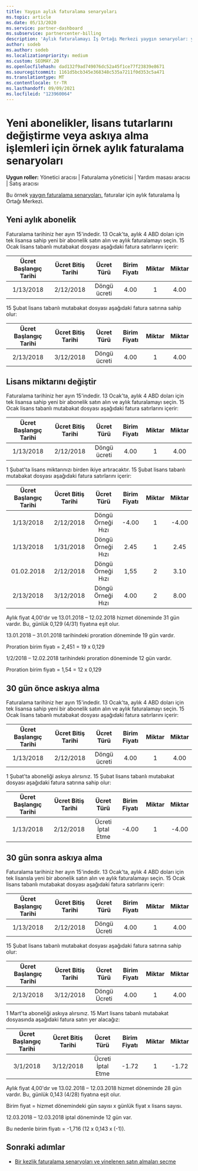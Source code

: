 ```yaml
---
title: Yaygın aylık faturalama senaryoları
ms.topic: article
ms.date: 05/13/2020
ms.service: partner-dashboard
ms.subservice: partnercenter-billing
description: 'Aylık faturalamayı İş Ortağı Merkezi yaygın senaryolar: yeni abonelikler ekleme, lisans miktarını değiştirme ve abonelikleri askıya alma gibi senaryolar.'
author: sodeb
ms.author: sodeb
ms.localizationpriority: medium
ms.custom: SEOMAY.20
ms.openlocfilehash: dad132f9ad749076dc52a45f1ce77f23839e8671
ms.sourcegitcommit: 1161d5bcb345e368348c535a7211f0d353c5a471
ms.translationtype: MT
ms.contentlocale: tr-TR
ms.lasthandoff: 09/09/2021
ms.locfileid: "123960064"
---
```

# <a name="sample-monthly-billing-scenarios-for-new-subscriptions-changing-license-amounts-or-suspensions"></a>Yeni abonelikler, lisans tutarlarını değiştirme veya askıya alma işlemleri için örnek aylık faturalama senaryoları

**Uygun roller:** Yönetici aracısı | Faturalama yöneticisi | Yardım masası aracısı | Satış aracısı

Bu örnek [yaygın faturalama senaryoları,](common-billing-scenarios.md) faturalar için aylık faturalama İş Ortağı Merkezi.

## <a name="new-monthly-subscription"></a>Yeni aylık abonelik

Faturalama tarihiniz her ayın 15'indedir. 13 Ocak'ta, aylık 4 ABD doları için tek lisansa sahip yeni bir abonelik satın alın ve aylık faturalamayı seçin. 15 Ocak lisans tabanlı mutabakat dosyası aşağıdaki fatura satırlarını içerir:

|Ücret Başlangıç Tarihi |Ücret Bitiş Tarihi |Ücret Türü |Birim Fiyatı |Miktar |Miktar |
|       :---:      |    :---:       | :---:      |:---:      |:---:    |:---:  |
|1/13/2018         |2/12/2018    |Döngü ücreti   |4.00       |1        |4.00 |

15 Şubat lisans tabanlı mutabakat dosyası aşağıdaki fatura satırına sahip olur:

|Ücret Başlangıç Tarihi |Ücret Bitiş Tarihi |Ücret Türü |Birim Fiyatı |Miktar |Miktar |
|       :---:      |    :---:       | :---:      |:---:      |:---:    |:---:  |
|2/13/2018         |3/12/2018    |Döngü ücreti   |4.00       |1        |4.00 |

## <a name="change-license-quantity"></a>Lisans miktarını değiştir

Faturalama tarihiniz her ayın 15'indedir. 13 Ocak'ta, aylık 4 ABD doları için tek lisansa sahip yeni bir abonelik satın alın ve aylık faturalamayı seçin. 15 Ocak lisans tabanlı mutabakat dosyası aşağıdaki fatura satırlarını içerir:

|Ücret Başlangıç Tarihi |Ücret Bitiş Tarihi |Ücret Türü |Birim Fiyatı |Miktar |Miktar |
|       :---:      |    :---:       | :---:      |:---:      |:---:    |:---:  |
|1/13/2018         |2/12/2018    |Döngü ücreti   |4.00       |1        |4.00    |

1 Şubat'ta lisans miktarınızı birden ikiye artıracaktır. 15 Şubat lisans tabanlı mutabakat dosyası aşağıdaki fatura satırlarını içerir:

|Ücret Başlangıç Tarihi |Ücret Bitiş Tarihi |Ücret Türü |Birim Fiyatı |Miktar |Miktar |
|       :---:      |    :---:       | :---:      |:---:      |:---:    |:---:  |
| 1/13/2018        |2/12/2018    |Döngü Örneği Hızı   |-4.00       |1        |-4.00   |
|1/13/2018         |1/31/2018    | Döngü Örneği Hızı   |2.45       |1        |2.45    |
|01.02.2018         |2/12/2018    | Döngü Örneği Hızı   |1,55       |2        |3.10    |
|2/13/2018         |3/12/2018    | Döngü Örneği Hızı   |4.00       |2        |8.00    |

Aylık fiyat 4,00'dır ve 13.01.2018 – 12.02.2018 hizmet döneminde 31 gün vardır. Bu, günlük 0,129 (4/31) fiyatına eşit olur.

13.01.2018 – 31.01.2018 tarihindeki proration döneminde 19 gün vardır.

Proration birim fiyatı = 2,451 = 19 x 0,129

1/2/2018 – 12.02.2018 tarihindeki proration döneminde 12 gün vardır.

Proration birim fiyatı = 1,54 = 12 x 0,129

## <a name="suspend-before-30-days"></a>30 gün önce askıya alma

Faturalama tarihiniz her ayın 15'indedir. 13 Ocak'ta, aylık 4 ABD doları için tek lisansa sahip yeni bir abonelik satın alın ve aylık faturalamayı seçin. 15 Ocak lisans tabanlı mutabakat dosyası aşağıdaki fatura satırlarını içerir:

|Ücret Başlangıç Tarihi |Ücret Bitiş Tarihi |Ücret Türü |Birim Fiyatı |Miktar |Miktar |
|       :---:      |    :---:       | :---:      |:---:      |:---:    |:---:  |
|1/13/2018         |2/12/2018    |Döngü ücreti   |4.00       |1        |4.00    |

1 Şubat'ta aboneliği askıya alırsınız. 15 Şubat lisans tabanlı mutabakat dosyası aşağıdaki fatura satırına sahip olur:

|Ücret Başlangıç Tarihi |Ücret Bitiş Tarihi |Ücret Türü |Birim Fiyatı |Miktar |Miktar |
|       :---:      |    :---:       | :---:      |:---:      |:---:    |:---:  |
1/13/2018|2/12/2018|Ücreti İptal Etme|-4.00|1|-4.00

## <a name="suspend-after-30-days"></a>30 gün sonra askıya alma

Faturalama tarihiniz her ayın 15'indedir. 13 Ocak'ta, aylık 4 ABD doları için tek lisansla yeni bir abonelik satın alın ve aylık faturalamayı seçin. 15 Ocak lisans tabanlı mutabakat dosyası aşağıdaki fatura satırlarını içerir:

|Ücret Başlangıç Tarihi |Ücret Bitiş Tarihi |Ücret Türü |Birim Fiyatı |Miktar |Miktar |
|       :---:      |    :---:       | :---:      |:---:      |:---:    |:---:  |
1/13/2018|2/12/2018|Döngü Ücreti|4.00|1|4.00

15 Şubat lisans tabanlı mutabakat dosyası aşağıdaki fatura satırına sahip olur:

|Ücret Başlangıç Tarihi |Ücret Bitiş Tarihi |Ücret Türü |Birim Fiyatı |Miktar |Miktar |
|       :---:      |    :---:       | :---:      |:---:      |:---:    |:---:  |
2/13/2018|3/12/2018|Döngü Ücreti|4.00|1|4.00

1 Mart'ta aboneliği askıya alırsınız. 15 Mart lisans tabanlı mutabakat dosyasında aşağıdaki fatura satırı yer alacağız:

|Ücret Başlangıç Tarihi |Ücret Bitiş Tarihi |Ücret Türü |Birim Fiyatı |Miktar |Miktar |
|       :---:      |    :---:       | :---:      |:---:      |:---:    |:---:  |
3/1/2018|3/12/2018|Ücreti İptal Etme|-1.72|1|-1.72

Aylık fiyat 4,00'dır ve 13.02.2018 – 12.03.2018 hizmet döneminde 28 gün vardır. Bu, günlük 0,143 (4/28) fiyatına eşit olur.

Birim fiyat = hizmet dönemindeki gün sayısı x günlük fiyat x lisans sayısı.

12.03.2018 – 12.03.2018 iptal döneminde 12 gün var.

Bu nedenle birim fiyatı = -1,716 (12 x 0,143 x (-1)).

## <a name="next-steps"></a>Sonraki adımlar

- [Bir kezlik faturalama senaryoları ve yinelenen satın almaları seçme](common-billing-scenarios-onetime-recurring.md)